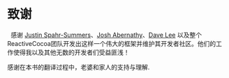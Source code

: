 # 致谢

&nbsp;&nbsp;感谢 [Justin Spahr-Summers](http://jspahrsummers.com)、[Josh Abernathy](http://www.objectivesee.com/josh.abernathy.html)、[Dave Lee](http://davelee.me/) 以及整个ReactiveCocoa团队开发出这样一个伟大的框架并维护其开发者社区。他们的工作使得我以及其他无数的开发者们受益匪浅！

感谢在本书的翻译过程中，老婆和家人的支持与理解.


